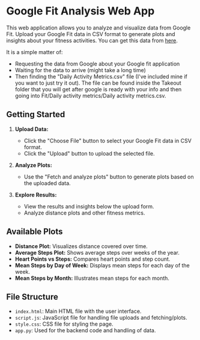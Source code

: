 # Google Fit Analysis Web App

This web application allows you to analyze and visualize data from Google Fit. Upload your Google Fit data in CSV format to generate plots and insights about your fitness activities. You can get this data from [here](https://takeout.google.com/?pli=1). 

It is a simple matter of:
- Requesting the data from Google about your Google fit application
- Waiting for the data to arrive (might take a long time)
- Then finding the "Daily Activity Metrics.csv" file (I've included mine if you want to just try it out). The file can be found inside the Takeout folder that you will get after google is ready with your info and then going into Fit/Daily activity metrics/Daily activity metrics.csv.

## Getting Started

1. **Upload Data:**
    - Click the "Choose File" button to select your Google Fit data in CSV format.
    - Click the "Upload" button to upload the selected file.

2. **Analyze Plots:**
    - Use the "Fetch and analyze plots" button to generate plots based on the uploaded data.

3. **Explore Results:**
    - View the results and insights below the upload form.
    - Analyze distance plots and other fitness metrics.

## Available Plots

- **Distance Plot:** Visualizes distance covered over time.
- **Average Steps Plot:** Shows average steps over weeks of the year.
- **Heart Points vs Steps:** Compares heart points and step count.
- **Mean Steps by Day of Week:** Displays mean steps for each day of the week.
- **Mean Steps by Month:** Illustrates mean steps for each month.

## File Structure

- `index.html`: Main HTML file with the user interface.
- `script.js`: JavaScript file for handling file uploads and fetching/plots.
- `style.css`: CSS file for styling the page.
- `app.py`: Used for the backend code and handling of data.


